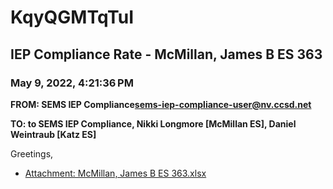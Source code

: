 # KqyQGMTqTuI
## IEP Compliance Rate - McMillan, James B ES 363
### May 9, 2022, 4:21:36 PM
**FROM: SEMS IEP Compliance<sems-iep-compliance-user@nv.ccsd.net>**

**TO: to SEMS IEP Compliance, Nikki Longmore [McMillan ES], Daniel Weintraub [Katz ES]**


Greetings,  





* [Attachment: McMillan, James B ES 363.xlsx](KqyQGMTqTuI-attachment-1.xlsx)

